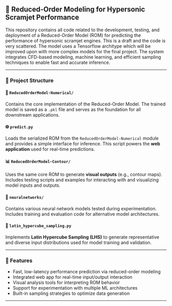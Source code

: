 ## 🧠 Reduced-Order Modeling for Hypersonic Scramjet Performance

This repository contains all code related to the development, testing, and deployment of a Reduced-Order Model (ROM) for predicting the performance of hypersonic scramjet engines. This is a draft and the code is very scattered. The model uses a Tensorflow architype which will be improved upon with more complex models for the final project. The system integrates CFD-based modeling, machine learning, and efficient sampling techniques to enable fast and accurate inference.

---

### 📂 Project Structure

#### 🧠 `ReducedOrderModel-Numerical/`
Contains the core implementation of the Reduced-Order Model. The trained model is saved as a `.pkl` file and serves as the foundation for all downstream applications.

#### 🌐 `predict.py`
Loads the serialized ROM from the `ReducedOrderModel-Numerical` module and provides a simple interface for inference. This script powers the **web application** used for real-time predictions.

#### 📊 `ReducedOrderModel-Contour/`
Uses the same core ROM to generate **visual outputs** (e.g., contour maps). Includes testing scripts and examples for interacting with and visualizing model inputs and outputs.

#### 🧪 `neuralnetworks/`
Contains various neural network models tested during experimentation. Includes training and evaluation code for alternative model architectures.

#### 🎯 `latin_hypercube_sampling.py`
Implements **Latin Hypercube Sampling (LHS)** to generate representative and diverse input distributions used for model training and validation.

---

### 🚀 Features
- Fast, low-latency performance prediction via reduced-order modeling
- Integrated web app for real-time input/output interaction
- Visual analysis tools for interpreting ROM behavior
- Support for experimentation with multiple ML architectures
- Built-in sampling strategies to optimize data generation

---
